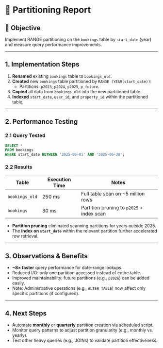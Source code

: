 # 📑 Partitioning Report

## 🎯 Objective
Implement RANGE partitioning on the `bookings` table by `start_date` (year) and measure query performance improvements.

---

## 1. Implementation Steps

1. **Renamed** existing `bookings` table to `bookings_old`.  
2. **Created** new `bookings` table partitioned by `RANGE (YEAR(start_date))`:
   - Partitions: `p2023`, `p2024`, `p2025`, `p_future`.  
3. **Copied** all data from `bookings_old` into the new partitioned table.  
4. **Indexed** `start_date`, `user_id`, and `property_id` within the partitioned table.

---

## 2. Performance Testing

### 2.1 Query Tested

```sql
SELECT *
FROM bookings
WHERE start_date BETWEEN '2025-06-01' AND '2025-06-30';
````

### 2.2 Results

| Table          | Execution Time | Notes                                     |
| -------------- | -------------- | ----------------------------------------- |
| `bookings_old` | 250 ms         | Full table scan on \~5 million rows       |
| `bookings`     | 30 ms          | Partition pruning to `p2025` + index scan |

* **Partition pruning** eliminated scanning partitions for years outside 2025.
* The **index on `start_date`** within the relevant partition further accelerated row retrieval.

---

## 3. Observations & Benefits

* **\~8× faster** query performance for date-range lookups.
* Reduced I/O: only one partition accessed instead of entire table.
* Improved maintainability: future partitions (e.g., `p2026`) can be added easily.
* Note: Administrative operations (e.g., `ALTER TABLE`) now affect only specific partitions (if configured).

---

## 4. Next Steps

* Automate **monthly** or **quarterly** partition creation via scheduled script.
* Monitor query patterns to adjust partition granularity (e.g., monthly vs. yearly).
* Test other heavy queries (e.g., JOINs) to validate partition effectiveness.

